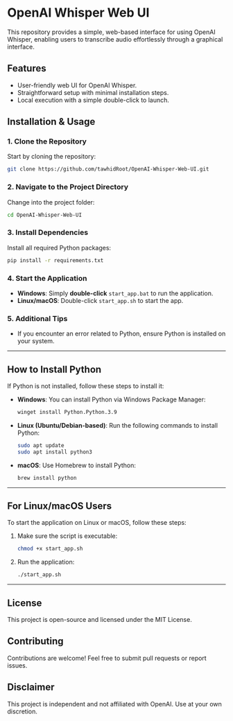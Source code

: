 # OpenAI Whisper Web UI

This repository provides a simple, web-based interface for using OpenAI Whisper, enabling users to transcribe audio effortlessly through a graphical interface.

## Features

- User-friendly web UI for OpenAI Whisper.
- Straightforward setup with minimal installation steps.
- Local execution with a simple double-click to launch.

## Installation & Usage

### 1. **Clone the Repository**

Start by cloning the repository:

```bash
git clone https://github.com/tawhidRoot/OpenAI-Whisper-Web-UI.git
```

### 2. **Navigate to the Project Directory**

Change into the project folder:

```bash
cd OpenAI-Whisper-Web-UI
```

### 3. **Install Dependencies**

Install all required Python packages:

```bash
pip install -r requirements.txt
```

### 4. **Start the Application**

- **Windows**: Simply **double-click** `start_app.bat` to run the application.
- **Linux/macOS**: Double-click `start_app.sh` to start the app.

### 5. **Additional Tips**

- If you encounter an error related to Python, ensure Python is installed on your system.

---

## How to Install Python

If Python is not installed, follow these steps to install it:

- **Windows**: You can install Python via Windows Package Manager:

  ```bash
  winget install Python.Python.3.9
  ```

- **Linux (Ubuntu/Debian-based)**: Run the following commands to install Python:

  ```bash
  sudo apt update
  sudo apt install python3
  ```

- **macOS**: Use Homebrew to install Python:

  ```bash
  brew install python
  ```

---

## For Linux/macOS Users

To start the application on Linux or macOS, follow these steps:

1. Make sure the script is executable:

   ```bash
   chmod +x start_app.sh
   ```

2. Run the application:

   ```bash
   ./start_app.sh
   ```

---

## License

This project is open-source and licensed under the MIT License.

## Contributing

Contributions are welcome! Feel free to submit pull requests or report issues.

## Disclaimer

This project is independent and not affiliated with OpenAI. Use at your own discretion.
